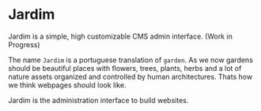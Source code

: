 # Jardim

Jardim is a simple, high customizable CMS admin interface. (Work in Progress)

The name `Jardim` is a portuguese translation of `garden`. As we now gardens
should be beautiful places with flowers, trees, plants, herbs and a lot of
nature assets organized and controlled by human architectures. Thats how we
think webpages should look like.

Jardim is the administration interface to build websites.
